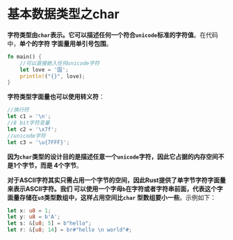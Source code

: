 基本数据类型之char
================================================================================
**字符类型由`char`表示。它可以描述任何一个符合`unicode`标准的字符值**。在代码中，**单个的字符
字面量用单引号包围**。
```rust
fn main() {
    //可以直接嵌入任何unicode字符
    let love = '国';
    println!("{}", love);
}
```
**字符类型字面量也可以使用转义符**：
```rust
//换行符
let c1 = '\n';
//8 bit字符变量
let c2 = '\x7f';
//unicode字符
let c3 = '\u{7FFF}';
```
**因为`char`类型的设计目的是描述任意一个`unicode`字符，因此它占据的内存空间不是1个字节，而是
4个字节**。

**对于ASCII字符其实只需占用一个字节的空间，因此Rust提供了单字节字符字面量来表示ASCII字符。我们
可以使用一个字母`b`在字符或者字符串前面，代表这个字面量存储在`u8`类型数组中，这样占用空间比`char`
型数组要小一些**。示例如下：
```rust
let x: u8 = 1;
let y: u8 = b'A';
let s: &[u8; 5] = b"hello";
let r: &[u8; 14] = br#"hello \n world"#;
```
